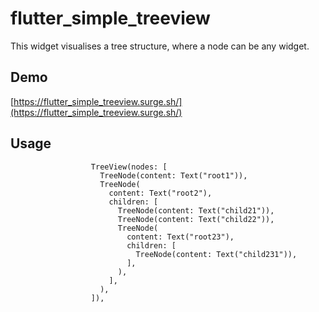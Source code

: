 # flutter_simple_treeview
This widget visualises a tree structure, where a node can be any widget.

## Demo

[https://flutter_simple_treeview.surge.sh/](https://flutter_simple_treeview.surge.sh/)

## Usage

```
                  TreeView(nodes: [
                    TreeNode(content: Text("root1")),
                    TreeNode(
                      content: Text("root2"),
                      children: [
                        TreeNode(content: Text("child21")),
                        TreeNode(content: Text("child22")),
                        TreeNode(
                          content: Text("root23"),
                          children: [
                            TreeNode(content: Text("child231")),
                          ],
                        ),
                      ],
                    ),
                  ]),
```
